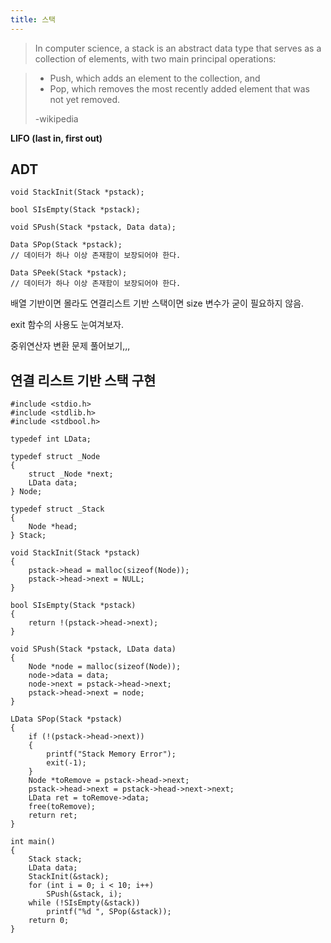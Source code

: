 ```yaml
---
title: 스택
---
```


> In computer science, a stack is an abstract data type that serves as a collection of elements, with two main principal operations:

>- Push, which adds an element to the collection, and
>- Pop, which removes the most recently added element that was not yet removed.
>
> -wikipedia

**LIFO (last in, first out)**

## ADT

``` {class="language-c"}
void StackInit(Stack *pstack);

bool SIsEmpty(Stack *pstack);

void SPush(Stack *pstack, Data data);

Data SPop(Stack *pstack);
// 데이터가 하나 이상 존재함이 보장되어야 한다. 

Data SPeek(Stack *pstack);
// 데이터가 하나 이상 존재함이 보장되어야 한다. 
```

배열 기반이면 몰라도 연결리스트 기반 스택이면 size 변수가 굳이 필요하지 않음. 

exit 함수의 사용도 눈여겨보자. 

중위연산자 변환 문제 풀어보기,,,

## 연결 리스트 기반 스택 구현

``` {class="language-c"}
#include <stdio.h>
#include <stdlib.h>
#include <stdbool.h>

typedef int LData;

typedef struct _Node
{
    struct _Node *next;
    LData data;
} Node;

typedef struct _Stack
{
    Node *head;
} Stack;

void StackInit(Stack *pstack)
{
    pstack->head = malloc(sizeof(Node));
    pstack->head->next = NULL;
}

bool SIsEmpty(Stack *pstack)
{
    return !(pstack->head->next);
}

void SPush(Stack *pstack, LData data)
{
    Node *node = malloc(sizeof(Node));
    node->data = data;
    node->next = pstack->head->next;
    pstack->head->next = node;
}

LData SPop(Stack *pstack)
{
    if (!(pstack->head->next))
    {
        printf("Stack Memory Error");
        exit(-1);
    }
    Node *toRemove = pstack->head->next;
    pstack->head->next = pstack->head->next->next;
    LData ret = toRemove->data;
    free(toRemove);
    return ret;
}

int main()
{
    Stack stack;
    LData data;
    StackInit(&stack);
    for (int i = 0; i < 10; i++)
        SPush(&stack, i);
    while (!SIsEmpty(&stack))
        printf("%d ", SPop(&stack));
    return 0;
}
```